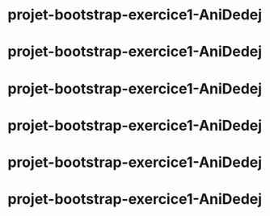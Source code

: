 # projet-bootstrap-exercice1-AniDedej
# projet-bootstrap-exercice1-AniDedej
# projet-bootstrap-exercice1-AniDedej
# projet-bootstrap-exercice1-AniDedej
# projet-bootstrap-exercice1-AniDedej
# projet-bootstrap-exercice1-AniDedej
